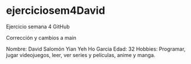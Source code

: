 # ejerciciosem4David
Ejercicio semana 4 GitHub

Corrección y cambios a main

Nombre: David Salomón Yian Yeh Ho Garcia
Edad: 32 
Hobbies: Programar, jugar videojuegos, leer, ver series y películas, anime y manga. 
